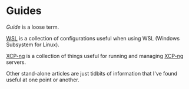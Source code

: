 # Guides

*Guide* is a loose term.

<!-- [Services](./services/) document how I've set up these things in my own Homelab,
so they're often tailored for my specific environment and preferences. If there
are alternative ways to do something, I try to link to them.
[CentOS](https://www.centos.org/) is my go-to Linux distribution, so most guides
are written using that. -->

[WSL](./wsl/) is a collection of configurations useful when using WSL
(Windows Subsystem for Linux).

[XCP-ng](./xcp-ng/) is a collection of things useful for running and managing
[XCP-ng](https://xcp-ng.org/) servers.

Other stand-alone articles are just tidbits of information that I've found
useful at one point or another.
